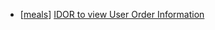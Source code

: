 * [[meals](https://hackerone.com/meals)] [IDOR to view User Order Information](https://hackerone.com/reports/287789)
